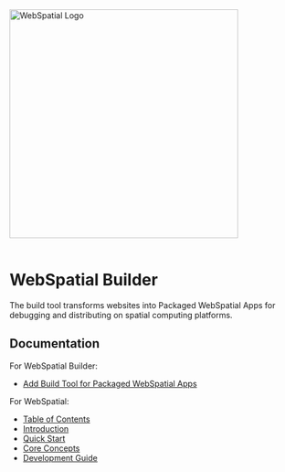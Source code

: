 <div align="left">
  <img src="../../docs/assets/logo.png" alt="WebSpatial Logo" width="400"/>
</div>
<br/>

# WebSpatial Builder

The build tool transforms websites into Packaged WebSpatial Apps for debugging and distributing on spatial computing platforms.

## Documentation

For WebSpatial Builder:
- [Add Build Tool for Packaged WebSpatial Apps](../../docs/en/development-guide/enabling-webspatial-in-web-projects/step-2-add-build-tool-for-packaged-webspatial-apps.md)

For WebSpatial:
- [Table of Contents](../../docs/en/README.md)
- [Introduction](../../docs/en/introduction/README.md)
- [Quick Start](../../docs/en/quick-start/README.md)
- [Core Concepts](../../docs/en/core-concepts/README.md)
- [Development Guide](../../docs/en/development-guide/README.md)

